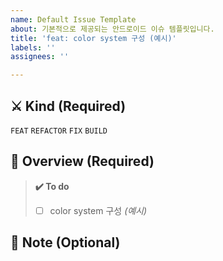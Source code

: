 ```yaml
---
name: Default Issue Template
about: 기본적으로 제공되는 안드로이드 이슈 템플릿입니다.
title: 'feat: color system 구성 (예시)'
labels: ''
assignees: ''

---
```


## ⚔️ Kind (Required)    <!-- 이슈 종류를 선택해주세요 -->
`FEAT`
`REFACTOR`
`FIX`
`BUILD`


## 📜 Overview (Required)    <!-- 이슈에 대해 간략하게 설명해주세요 -->


> **✔️ To do**    <!-- 진행할 작업에 대해 적어주세요 -->
> - [ ] color system 구성 _(예시)_


## 📍 Note (Optional) <!-- 특이사항을 적어주세요 -->